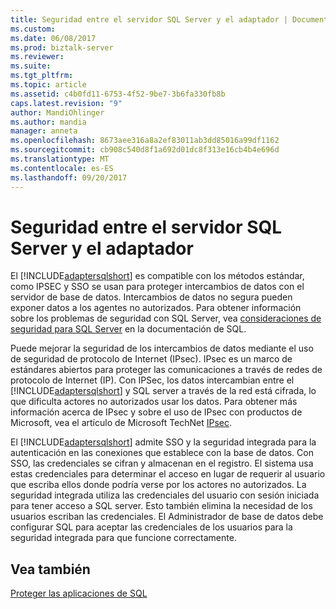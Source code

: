 ```yaml
---
title: Seguridad entre el servidor SQL Server y el adaptador | Documentos de Microsoft
ms.custom: 
ms.date: 06/08/2017
ms.prod: biztalk-server
ms.reviewer: 
ms.suite: 
ms.tgt_pltfrm: 
ms.topic: article
ms.assetid: c4b0fd11-6753-4f52-9be7-3b6fa330fb8b
caps.latest.revision: "9"
author: MandiOhlinger
ms.author: mandia
manager: anneta
ms.openlocfilehash: 8673aee316a8a2ef83011ab3dd85016a99df1162
ms.sourcegitcommit: cb908c540d8f1a692d01dc8f313e16cb4b4e696d
ms.translationtype: MT
ms.contentlocale: es-ES
ms.lasthandoff: 09/20/2017
---
```

# <a name="security-between-the-sql-server-and-the-adapter"></a>Seguridad entre el servidor SQL Server y el adaptador
El [!INCLUDE[adaptersqlshort](../../includes/adaptersqlshort-md.md)] es compatible con los métodos estándar, como IPSEC y SSO se usan para proteger intercambios de datos con el servidor de base de datos. Intercambios de datos no segura pueden exponer datos a los agentes no autorizados. Para obtener información sobre los problemas de seguridad con SQL Server, vea [consideraciones de seguridad para SQL Server](http://go.microsoft.com/fwlink/p/?LinkId=196954) en la documentación de SQL.  
  
 Puede mejorar la seguridad de los intercambios de datos mediante el uso de seguridad de protocolo de Internet (IPsec). IPsec es un marco de estándares abiertos para proteger las comunicaciones a través de redes de protocolo de Internet (IP). Con IPSec, los datos intercambian entre el [!INCLUDE[adaptersqlshort](../../includes/adaptersqlshort-md.md)] y SQL server a través de la red está cifrada, lo que dificulta actores no autorizados usar los datos. Para obtener más información acerca de IPsec y sobre el uso de IPsec con productos de Microsoft, vea el artículo de Microsoft TechNet [IPsec](http://go.microsoft.com/fwlink/p/?LinkId=196955).  
  
 El [!INCLUDE[adaptersqlshort](../../includes/adaptersqlshort-md.md)] admite SSO y la seguridad integrada para la autenticación en las conexiones que establece con la base de datos. Con SSO, las credenciales se cifran y almacenan en el registro. El sistema usa estas credenciales para determinar el acceso en lugar de requerir al usuario que escriba ellos donde podría verse por los actores no autorizados. La seguridad integrada utiliza las credenciales del usuario con sesión iniciada para tener acceso a SQL server. Esto también elimina la necesidad de los usuarios escriban las credenciales. El Administrador de base de datos debe configurar SQL para aceptar las credenciales de los usuarios para la seguridad integrada para que funcione correctamente.  
  
## <a name="see-also"></a>Vea también  
[Proteger las aplicaciones de SQL](../../adapters-and-accelerators/adapter-sql/secure-your-sql-applications.md)